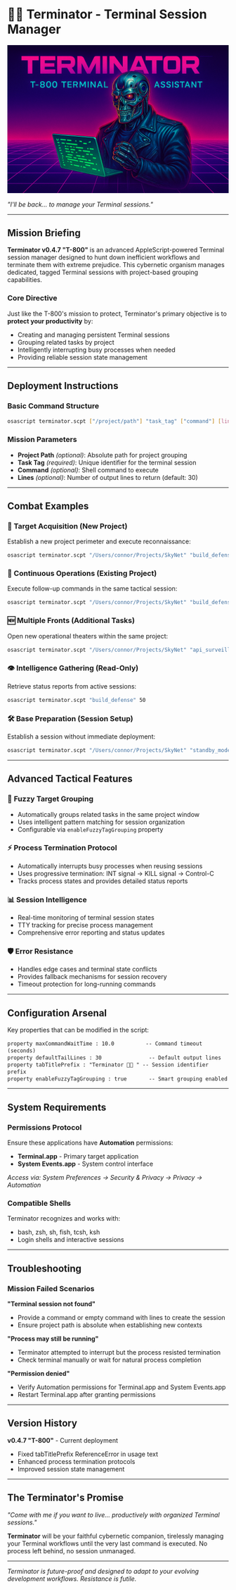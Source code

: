 # 🤖💥 Terminator - Terminal Session Manager

![Terminator Logo](assets/logo.png)

*"I'll be back... to manage your Terminal sessions."*

---

## Mission Briefing

**Terminator v0.4.7 "T-800"** is an advanced AppleScript-powered Terminal session manager designed to hunt down inefficient workflows and terminate them with extreme prejudice. This cybernetic organism manages dedicated, tagged Terminal sessions with project-based grouping capabilities.

### Core Directive

Just like the T-800's mission to protect, Terminator's primary objective is to **protect your productivity** by:
- Creating and managing persistent Terminal sessions
- Grouping related tasks by project 
- Intelligently interrupting busy processes when needed
- Providing reliable session state management

---

## Deployment Instructions

### Basic Command Structure
```bash
osascript terminator.scpt ["/project/path"] "task_tag" ["command"] [lines]
```

### Mission Parameters
- **Project Path** *(optional)*: Absolute path for project grouping
- **Task Tag** *(required)*: Unique identifier for the terminal session
- **Command** *(optional)*: Shell command to execute
- **Lines** *(optional)*: Number of output lines to return (default: 30)

---

## Combat Examples

### 🎯 Target Acquisition (New Project)
Establish a new project perimeter and execute reconnaissance:
```bash
osascript terminator.scpt "/Users/connor/Projects/SkyNet" "build_defense" "cd /Users/connor/Projects/SkyNet && npm run build"
```

### 🔄 Continuous Operations (Existing Project)
Execute follow-up commands in the same tactical session:
```bash
osascript terminator.scpt "/Users/connor/Projects/SkyNet" "build_defense" "npm run test"
```

### 🆕 Multiple Fronts (Additional Tasks)
Open new operational theaters within the same project:
```bash
osascript terminator.scpt "/Users/connor/Projects/SkyNet" "api_surveillance" "cd backend && python manage.py runserver"
```

### 👁️ Intelligence Gathering (Read-Only)
Retrieve status reports from active sessions:
```bash
osascript terminator.scpt "build_defense" 50
```

### 🛠️ Base Preparation (Session Setup)
Establish a session without immediate deployment:
```bash
osascript terminator.scpt "/Users/connor/Projects/SkyNet" "standby_mode" "" 1
```

---

## Advanced Tactical Features

### 🎯 **Fuzzy Target Grouping**
- Automatically groups related tasks in the same project window
- Uses intelligent pattern matching for session organization
- Configurable via `enableFuzzyTagGrouping` property

### ⚡ **Process Termination Protocol**
- Automatically interrupts busy processes when reusing sessions
- Uses progressive termination: INT signal → KILL signal → Control-C
- Tracks process states and provides detailed status reports

### 📊 **Session Intelligence**
- Real-time monitoring of terminal session states
- TTY tracking for precise process management
- Comprehensive error reporting and status updates

### 🛡️ **Error Resistance**
- Handles edge cases and terminal state conflicts
- Provides fallback mechanisms for session recovery
- Timeout protection for long-running commands

---

## Configuration Arsenal

Key properties that can be modified in the script:

```applescript
property maxCommandWaitTime : 10.0          -- Command timeout (seconds)
property defaultTailLines : 30               -- Default output lines
property tabTitlePrefix : "Terminator 🤖💥 " -- Session identifier prefix
property enableFuzzyTagGrouping : true       -- Smart grouping enabled
```

---

## System Requirements

### Permissions Protocol
Ensure these applications have **Automation** permissions:
- **Terminal.app** - Primary target application
- **System Events.app** - System control interface

*Access via: System Preferences → Security & Privacy → Privacy → Automation*

### Compatible Shells
Terminator recognizes and works with:
- bash, zsh, sh, fish, tcsh, ksh
- Login shells and interactive sessions

---

## Troubleshooting

### Mission Failed Scenarios

**"Terminal session not found"**
- Provide a command or empty command with lines to create the session
- Ensure project path is absolute when establishing new contexts

**"Process may still be running"**
- Terminator attempted to interrupt but the process resisted termination
- Check terminal manually or wait for natural process completion

**"Permission denied"**
- Verify Automation permissions for Terminal.app and System Events.app
- Restart Terminal.app after granting permissions

---

## Version History

**v0.4.7 "T-800"** - Current deployment
- Fixed tabTitlePrefix ReferenceError in usage text
- Enhanced process termination protocols
- Improved session state management

---

## The Terminator's Promise

*"Come with me if you want to live... productively with organized Terminal sessions."*

**Terminator** will be your faithful cybernetic companion, tirelessly managing your Terminal workflows until the very last command is executed. No process left behind, no session unmanaged.

---

*Terminator is future-proof and designed to adapt to your evolving development workflows. Resistance is futile.*